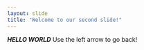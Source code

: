 ```yaml
---
layout: slide
title: "Welcome to our second slide!"
---
```

***HELLO WORLD***
Use the left arrow to go back!
